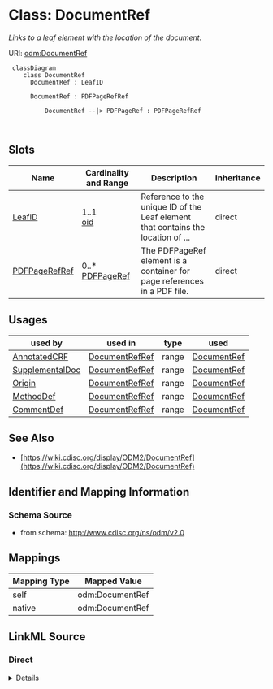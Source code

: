 # Class: DocumentRef


_Links to a leaf element with the location of the document._





URI: [odm:DocumentRef](http://www.cdisc.org/ns/odm/v2.0/DocumentRef)



```mermaid
 classDiagram
    class DocumentRef
      DocumentRef : LeafID
        
      DocumentRef : PDFPageRefRef
        
          DocumentRef --|> PDFPageRef : PDFPageRefRef
        
      
```




<!-- no inheritance hierarchy -->


## Slots

| Name | Cardinality and Range | Description | Inheritance |
| ---  | --- | --- | --- |
| [LeafID](LeafID.md) | 1..1 <br/> [oid](oid.md) | Reference to the unique ID of the Leaf element that contains the location of ... | direct |
| [PDFPageRefRef](PDFPageRefRef.md) | 0..* <br/> [PDFPageRef](PDFPageRef.md) | The PDFPageRef element is a container for page references in a PDF file. | direct |





## Usages

| used by | used in | type | used |
| ---  | --- | --- | --- |
| [AnnotatedCRF](AnnotatedCRF.md) | [DocumentRefRef](DocumentRefRef.md) | range | [DocumentRef](DocumentRef.md) |
| [SupplementalDoc](SupplementalDoc.md) | [DocumentRefRef](DocumentRefRef.md) | range | [DocumentRef](DocumentRef.md) |
| [Origin](Origin.md) | [DocumentRefRef](DocumentRefRef.md) | range | [DocumentRef](DocumentRef.md) |
| [MethodDef](MethodDef.md) | [DocumentRefRef](DocumentRefRef.md) | range | [DocumentRef](DocumentRef.md) |
| [CommentDef](CommentDef.md) | [DocumentRefRef](DocumentRefRef.md) | range | [DocumentRef](DocumentRef.md) |






## See Also

* [https://wiki.cdisc.org/display/ODM2/DocumentRef](https://wiki.cdisc.org/display/ODM2/DocumentRef)

## Identifier and Mapping Information







### Schema Source


* from schema: http://www.cdisc.org/ns/odm/v2.0





## Mappings

| Mapping Type | Mapped Value |
| ---  | ---  |
| self | odm:DocumentRef |
| native | odm:DocumentRef |





## LinkML Source

<!-- TODO: investigate https://stackoverflow.com/questions/37606292/how-to-create-tabbed-code-blocks-in-mkdocs-or-sphinx -->

### Direct

<details>
```yaml
name: DocumentRef
description: Links to a leaf element with the location of the document.
from_schema: http://www.cdisc.org/ns/odm/v2.0
see_also:
- https://wiki.cdisc.org/display/ODM2/DocumentRef
slots:
- LeafID
- PDFPageRefRef
slot_usage:
  LeafID:
    name: LeafID
    description: Reference to the unique ID of the Leaf element that contains the
      location of a file containing a document.
    comments:
    - 'Required

      range: text'
    domain_of:
    - DocumentRef
    range: oid
    required: true
  PDFPageRefRef:
    name: PDFPageRefRef
    description: The PDFPageRef element is a container for page references in a PDF
      file.
    multivalued: true
    domain_of:
    - DocumentRef
    range: PDFPageRef
    inlined: true
    inlined_as_list: true
class_uri: odm:DocumentRef

```
</details>

### Induced

<details>
```yaml
name: DocumentRef
description: Links to a leaf element with the location of the document.
from_schema: http://www.cdisc.org/ns/odm/v2.0
see_also:
- https://wiki.cdisc.org/display/ODM2/DocumentRef
slot_usage:
  LeafID:
    name: LeafID
    description: Reference to the unique ID of the Leaf element that contains the
      location of a file containing a document.
    comments:
    - 'Required

      range: text'
    domain_of:
    - DocumentRef
    range: oid
    required: true
  PDFPageRefRef:
    name: PDFPageRefRef
    description: The PDFPageRef element is a container for page references in a PDF
      file.
    multivalued: true
    domain_of:
    - DocumentRef
    range: PDFPageRef
    inlined: true
    inlined_as_list: true
attributes:
  LeafID:
    name: LeafID
    description: Reference to the unique ID of the Leaf element that contains the
      location of a file containing a document.
    comments:
    - 'Required

      range: text'
    from_schema: http://www.cdisc.org/ns/odm/v2.0
    rank: 1000
    alias: LeafID
    owner: DocumentRef
    domain_of:
    - DocumentRef
    range: oid
    required: true
  PDFPageRefRef:
    name: PDFPageRefRef
    description: The PDFPageRef element is a container for page references in a PDF
      file.
    from_schema: http://www.cdisc.org/ns/odm/v2.0
    rank: 1000
    multivalued: true
    identifier: false
    alias: PDFPageRefRef
    owner: DocumentRef
    domain_of:
    - DocumentRef
    range: PDFPageRef
    inlined: true
    inlined_as_list: true
class_uri: odm:DocumentRef

```
</details>